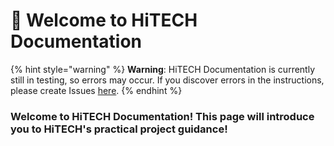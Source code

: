 # 👋 Welcome to HiTECH Documentation

{% hint style="warning" %}
**Warning**: HiTECH Documentation is currently still in testing, so errors may occur. If you discover errors in the instructions, please create Issues [here](https://github.com/thaiminhnguyen1999/hitech-documentation/issues/new?assignees=\&labels=ERROR\&projects=\&template=error-in-hitech-documentation.md\&title=Error+in+HiTECH+Documentation).
{% endhint %}

### Welcome to HiTECH Documentation! This page will introduce you to HiTECH's practical project guidance!
